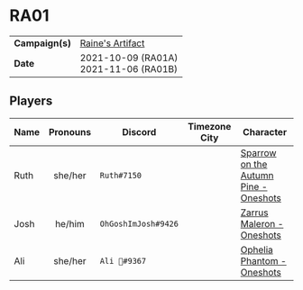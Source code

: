 # RA01

|||
| --- | --- |
| **Campaign(s)** | [Raine's Artifact](../campaigns/O2-raines-artifact.md) | session.3
| **Date** | 2021-10-09 (RA01A)<br>2021-11-06 (RA01B) |

## Players

| Name | Pronouns | Discord | Timezone City | Character |
| --- |:---:| --- | --- | --- |
| Ruth | she/her | `Ruth#7150` | | [Sparrow on the Autumn Pine - Oneshots](../characters/non-astarus/os-sparrow-on-the-autumn-pine.md) |
| Josh | he/him | `OhGoshImJosh#9426` | | [Zarrus Maleron - Oneshots](../characters/non-astarus/os-zarrus-maleron.md) |
| Ali | she/her | `Ali 🦧#9367` | | [Ophelia Phantom - Oneshots](../characters/non-astarus/os-ophelia-phantom.md) |
